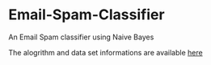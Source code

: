 # Email-Spam-Classifier
An Email Spam classifier using Naive Bayes

The alogrithm and data set informations are available [here](https://github.com/ayon0105199/Email-Spam-Classifier/blob/master/Extra/Information.txt)
